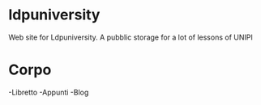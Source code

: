 # ldpuniversity
Web site for Ldpuniversity. A pubblic storage for a lot of lessons of UNIPI

# Corpo
-Libretto
-Appunti
-Blog
